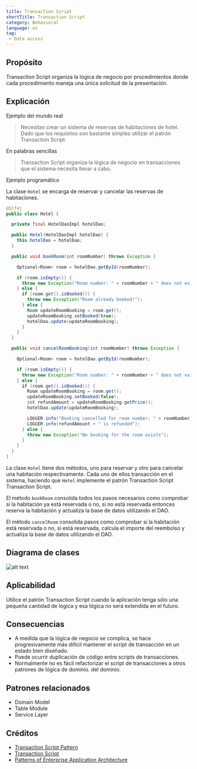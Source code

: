 ```yaml
---
title: Transaction Script
shortTitle: Transaction Script
category: Behavioral
language: es
tag:
 - Data access
---
```


## Propósito

Transaction Script organiza la lógica de negocio por procedimientos donde cada procedimiento maneja una única
solicitud de la presentación.

## Explicación

Ejemplo del mundo real

> Necesitas crear un sistema de reservas de habitaciones de hotel. Dado que los requisitos son bastante simples
> utilizar el patrón Transaction Script.

En palabras sencillas

> Transaction Script organiza la lógica de negocio en transacciones que el sistema necesita llevar a cabo.

Ejemplo programático

La clase `Hotel` se encarga de reservar y cancelar las reservas de habitaciones.

```java
@Slf4j
public class Hotel {

  private final HotelDaoImpl hotelDao;

  public Hotel(HotelDaoImpl hotelDao) {
    this.hotelDao = hotelDao;
  }

  public void bookRoom(int roomNumber) throws Exception {

    Optional<Room> room = hotelDao.getById(roomNumber);

    if (room.isEmpty()) {
      throw new Exception("Room number: " + roomNumber + " does not exist");
    } else {
      if (room.get().isBooked()) {
        throw new Exception("Room already booked!");
      } else {
        Room updateRoomBooking = room.get();
        updateRoomBooking.setBooked(true);
        hotelDao.update(updateRoomBooking);
      }
    }
  }

  public void cancelRoomBooking(int roomNumber) throws Exception {

    Optional<Room> room = hotelDao.getById(roomNumber);

    if (room.isEmpty()) {
      throw new Exception("Room number: " + roomNumber + " does not exist");
    } else {
      if (room.get().isBooked()) {
        Room updateRoomBooking = room.get();
        updateRoomBooking.setBooked(false);
        int refundAmount = updateRoomBooking.getPrice();
        hotelDao.update(updateRoomBooking);

        LOGGER.info("Booking cancelled for room number: " + roomNumber);
        LOGGER.info(refundAmount + " is refunded");
      } else {
        throw new Exception("No booking for the room exists");
      }
    }
  }
}
```

La clase `Hotel` tiene dos métodos, uno para reservar y otro para cancelar una habitación respectivamente. Cada uno de ellos
transacción en el sistema, haciendo que `Hotel` implemente el patrón Transaction Script
Transaction Script.

El método `bookRoom` consolida todos los pasos necesarios como comprobar si la habitación ya está reservada
o no, si no está reservada entonces reserva la habitación y actualiza la base de datos utilizando el DAO.

El método `cancelRoom` consolida pasos como comprobar si la habitación está reservada o no,
si está reservada, calcula el importe del reembolso y actualiza la base de datos utilizando el DAO.

## Diagrama de clases

![alt text](./etc/transaction-script.png "Transaction script model")

## Aplicabilidad

Utilice el patrón Transaction Script cuando la aplicación tenga sólo una pequeña cantidad de lógica y esa
lógica no será extendida en el futuro.

## Consecuencias

* A medida que la lógica de negocio se complica,
  se hace progresivamente más difícil mantener el script de transacción
  en un estado bien diseñado.
* Puede ocurrir duplicación de código entre scripts de transacciones.
* Normalmente no es fácil refactorizar el script de transacciones a otros patrones de lógica de dominio.
  del dominio.

## Patrones relacionados

* Domain Model
* Table Module
* Service Layer

## Créditos

* [Transaction Script Pattern](https://dzone.com/articles/transaction-script-pattern#:~:text=Transaction%20Script%20(TS)%20is%20the,need%20big%20architecture%20behind%20them.)
* [Transaction Script](https://www.informit.com/articles/article.aspx?p=1398617)
* [Patterns of Enterprise Application Architecture](https://www.amazon.com/gp/product/0321127420/ref=as_li_qf_asin_il_tl?ie=UTF8&tag=javadesignpat-20&creative=9325&linkCode=as2&creativeASIN=0321127420&linkId=18acc13ba60d66690009505577c45c04)
